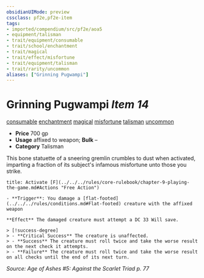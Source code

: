 ```yaml
---
obsidianUIMode: preview
cssclass: pf2e,pf2e-item
tags:
- imported/compendium/src/pf2e/aoa5
- equipment/talisman
- trait/equipment/consumable
- trait/school/enchantment
- trait/magical
- trait/effect/misfortune
- trait/equipment/talisman
- trait/rarity/uncommon
aliases: ["Grinning Pugwampi"]
---
```

# Grinning Pugwampi *Item 14*  
[consumable](consumable.md)  [enchantment](enchantment.md)  [magical](magical.md)  [misfortune](misfortune.md)  [talisman](talisman.md)  [uncommon](uncommon.md)  

- **Price** 700 gp
- **Usage** affixed to weapon; **Bulk** –
- **Category** Talisman

This bone statuette of a sneering gremlin crumbles to dust when activated, imparting a fraction of its subject's infamous misfortune unto those you strike.

```ad-embed-ability
title: Activate [F](../../../rules/core-rulebook/chapter-9-playing-the-game.md#Actions "Free Action")

- **Trigger**: You damage a [flat-footed](../../../rules/conditions.md#Flat-footed) creature with the affixed weapon

**Effect** The damaged creature must attempt a DC 33 Will save.

> [!success-degree] 
> - **Critical Success** The creature is unaffected.
> - **Success** The creature must roll twice and take the worse result on the next check it attempts.
> - **Failure** The creature must roll twice and take the worse result on all checks until the end of its next turn.
```

*Source: Age of Ashes #5: Against the Scarlet Triad p. 77*
